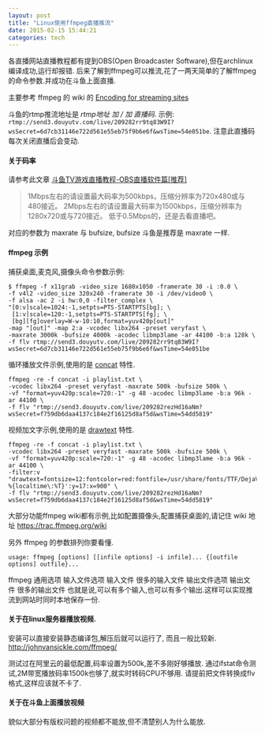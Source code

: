 ```yaml
---
layout: post
title: "Linux使用ffmpeg直播推流"
date: 2015-02-15 15:44:21
categories: tech
---
```


各直播网站直播教程都有提到OBS(Open Broadcaster Software),但在archlinux编译成功,运行却报错.
后来了解到ffmpeg可以推流,花了一两天简单的了解ffmpeg的命令参数.并成功在斗鱼上面直播.

主要参考 ffmpeg 的 wiki 的 [Encoding for streaming sites](http://trac.ffmpeg.org/wiki/EncodingForStreamingSites)

斗鱼的rtmp推流地址是 *rtmp地址 加 / 加 直播码*.
示例: `rtmp://send3.douyutv.com/live/209282rr9tq83W9I?wsSecret=6d7cb31146e722d561e55eb75f9b6e6f&wsTime=54e051be`.
注意此直播码每次关闭直播后会变动.


#### 关于码率
请参考此文章 [斗鱼TV游戏直播教程-OBS直播软件篇[推荐]](http://www.douyutv.com/cms/zhibo/201311/13/250.shtml)

> 1Mbps左右的请设置最大码率为500kbps，压缩分辨率为720x480或与480接近。
> 2Mbps左右的请设置最大码率为1500kbps，压缩分辨率为1280x720或与720接近。
> 低于0.5Mbps的，还是去看直播吧。

对应的参数为 maxrate 与 bufsize, bufsize 斗鱼是推荐是 maxrate 一样.

#### ffmpeg 示例

捕获桌面,麦克风,摄像头命令参数示例:

```shell
$ ffmpeg -f x11grab -video_size 1680x1050 -framerate 30 -i :0.0 \
-f v4l2 -video_size 320x240 -framerate 30 -i /dev/video0 \
-f alsa -ac 2 -i hw:0,0 -filter_complex \
"[0:v]scale=1024:-1,setpts=PTS-STARTPTS[bg]; \
 [1:v]scale=120:-1,setpts=PTS-STARTPTS[fg]; \
 [bg][fg]overlay=W-w-10:10,format=yuv420p[out]"
-map "[out]" -map 2:a -vcodec libx264 -preset veryfast \
-maxrate 3000k -bufsize 4000k -acodec libmp3lame -ar 44100 -b:a 128k \
-f flv rtmp://send3.douyutv.com/live/209282rr9tq83W9I?wsSecret=6d7cb31146e722d561e55eb75f9b6e6f&wsTime=54e051be
```


循环播放文件示例,使用的是 [concat](https://trac.ffmpeg.org/wiki/Concatenate)  特性.

```shell
ffmpeg -re -f concat -i playlist.txt \
-vcodec libx264 -preset veryfast -maxrate 500k -bufsize 500k \
-vf "format=yuv420p:scale=720:-1" -g 48 -acodec libmp3lame -b:a 96k -ar 44100 \
-f flv "rtmp://send3.douyutv.com/live/209282rezHd16aNm?wsSecret=f759db6daa4137c184e2f16125d8af5d&wsTime=54dd5819"
```


视频加文字示例,使用的是 [drawtext](https://ffmpeg.org/ffmpeg-filters.html#drawtext-1) 特性.

```shell
ffmpeg -re -f concat -i playlist.txt \
-vcodec libx264 -preset veryfast -maxrate 500k -bufsize 500k \
-vf "format=yuv420p:scale=720:-1" -g 48 -acodec libmp3lame -b:a 96k -ar 44100 \
-filter:v "drawtext=fontsize=12:fontcolor=red:fontfile=/usr/share/fonts/TTF/DejaVuSans.ttf:text='CodeMonkeys %{localtime\:%T}':y=17:x=900" \
-f flv "rtmp://send3.douyutv.com/live/209282rezHd16aNm?wsSecret=f759db6daa4137c184e2f16125d8af5d&wsTime=54dd5819"
```


大部分功能ffmpeg wiki都有示例,比如配置摄像头,配置捕获桌面的,请记住 wiki 地址 <https://trac.ffmpeg.org/wiki>

另外 ffmpeg 的参数排列你要看懂.
```text
usage: ffmpeg [options] [[infile options] -i infile]... {[outfile options] outfile}...
```
ffmpeg 通用选项 输入文件选项 输入文件 很多的输入文件 输出文件选项 输出文件 很多的输出文件
也就是说,可以有多个输入,也可以有多个输出.这样可以实现推流到网站时同时本地保存一份.


#### 关于在linux服务器播放视频.
安装可以直接安装静态编译包,解压后就可以运行了, 而且一般比较新. <http://johnvansickle.com/ffmpeg/>

测试过在阿里云的最低配置,码率设置为500k,差不多刚好够播放.
通过ifstat命令测试,2M带宽播放码率1500k也够了,就实时转码CPU不够用.
请提前把文件转换成flv格式,这样应该就不卡了.


#### 关于在斗鱼上面播放视频
貌似大部分有版权问题的视频都不能放,但不清楚别人为什么能放.
